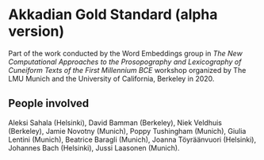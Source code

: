 # Akkadian Gold Standard (alpha version)
Part of the work conducted by the Word Embeddings group in *The New Computational Approaches to the Prosopography and Lexicography of Cuneiform Texts of the First Millennium BCE* workshop organized by The LMU Munich and the University of California, Berkeley in 2020. 

## People involved
Aleksi Sahala (Helsinki), David Bamman (Berkeley), Niek Veldhuis (Berkeley), Jamie Novotny (Munich), Poppy Tushingham (Munich), Giulia Lentini (Munich), Beatrice Baragli (Munich), Joanna Töyräänvuori (Helsinki), Johannes Bach (Helsinki), Jussi Laasonen (Munich).
